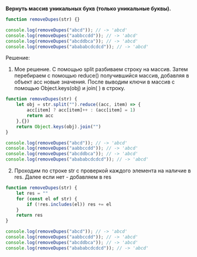 **Вернуть массив уникальных букв (только уникальные буквы).**

```javascript
function removeDupes(str) {} 

console.log(removeDupes("abcd")); // -> 'abcd' 
console.log(removeDupes("aabbccdd")); // -> 'abcd' 
console.log(removeDupes("abcddbca")); // -> 'abcd' 
console.log(removeDupes("abababcdcdcd")); // -> 'abcd'
```

Решение:
1. Мое решение.  С помощью split разбиваем строку на массив. Затем перебираем с помощью reduce() получившийся массив, добавляя в объект acc новые значения. После выводим ключи в массив с помощью Object.keys(obj) и join( ) в строку.
```javascript
function removeDupes(str) {
	let obj = str.split("").reduce((acc, item) => {
		acc[item] ? acc[item]++ : (acc[item] = 1)
		return acc
	},{})
	return Object.keys(obj).join("")
}

console.log(removeDupes("abcd")); // -> 'abcd'
console.log(removeDupes("aabbccdd")); // -> 'abcd'
console.log(removeDupes("abcddbca")); // -> 'abcd'
console.log(removeDupes("abababcdcdcd")); // -> 'abcd'

```

2. Проходим по строке str  с проверкой каждого элемента на наличие в res. Далее если нет - добавляем в res
```javascript
function removeDupes(str) {
	let res = "" 
	for (const el of str) { 
		if (!res.includes(el)) res += el 
	} 
	return res 
}

console.log(removeDupes("abcd")); // -> 'abcd'
console.log(removeDupes("aabbccdd")); // -> 'abcd'
console.log(removeDupes("abcddbca")); // -> 'abcd'
console.log(removeDupes("abababcdcdcd")); // -> 'abcd'

```